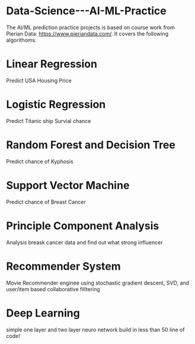 # Data-Science---AI-ML-Practice
The AI/ML prediction practice projects is based on course work from Pierian Data: https://www.pieriandata.com/. It covers the following algorithoms.
# Linear Regression
Predict USA Housing Price 

# Logistic Regression
Predict Titanic ship Survial chance

# Random Forest and Decision Tree
Predict chance of Kyphosis

# Support Vector Machine
Predict chance of Breast Cancer 

# Principle Component Analysis
Analysis breask cancer data and find out what strong influencer

# Recommender System 
Movie Recommender enginee using stochastic gradient descent, SVD, and user/item based collaborative filltering

# Deep Learning
simple one layer and two layer neuro network build in less than 50 line of code!
